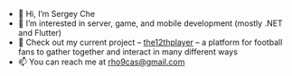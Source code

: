 - 👋 Hi, I’m Sergey Che
- 👀 I’m interested in server, game, and mobile development (mostly .NET and Flutter)
- 🌱 Check out my current project – [the12thplayer](https://github.com/rho-cassiopeiae/the12thplayer) – a platform for football fans to gather together and interact in many different ways
- 📫 You can reach me at rho9cas@gmail.com
